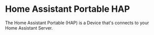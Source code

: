 # Home Assistant Portable HAP
The Home Assistant Portable (HAP) is a Device that's connects to your Home Assistant Server.
